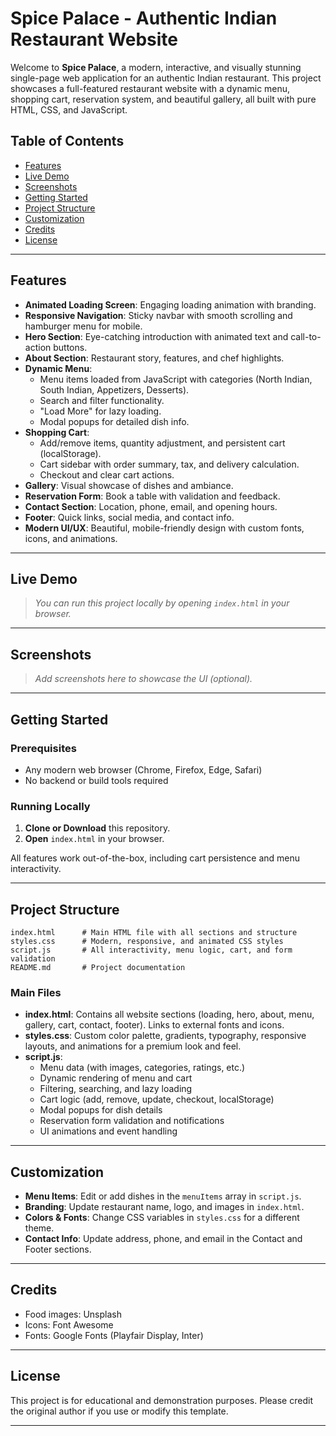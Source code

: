 # Spice Palace - Authentic Indian Restaurant Website

Welcome to **Spice Palace**, a modern, interactive, and visually stunning single-page web application for an authentic Indian restaurant. This project showcases a full-featured restaurant website with a dynamic menu, shopping cart, reservation system, and beautiful gallery, all built with pure HTML, CSS, and JavaScript.

## Table of Contents

- [Features](#features)
- [Live Demo](#live-demo)
- [Screenshots](#screenshots)
- [Getting Started](#getting-started)
- [Project Structure](#project-structure)
- [Customization](#customization)
- [Credits](#credits)
- [License](#license)

---

## Features

- **Animated Loading Screen**: Engaging loading animation with branding.
- **Responsive Navigation**: Sticky navbar with smooth scrolling and hamburger menu for mobile.
- **Hero Section**: Eye-catching introduction with animated text and call-to-action buttons.
- **About Section**: Restaurant story, features, and chef highlights.
- **Dynamic Menu**: 
  - Menu items loaded from JavaScript with categories (North Indian, South Indian, Appetizers, Desserts).
  - Search and filter functionality.
  - "Load More" for lazy loading.
  - Modal popups for detailed dish info.
- **Shopping Cart**:
  - Add/remove items, quantity adjustment, and persistent cart (localStorage).
  - Cart sidebar with order summary, tax, and delivery calculation.
  - Checkout and clear cart actions.
- **Gallery**: Visual showcase of dishes and ambiance.
- **Reservation Form**: Book a table with validation and feedback.
- **Contact Section**: Location, phone, email, and opening hours.
- **Footer**: Quick links, social media, and contact info.
- **Modern UI/UX**: Beautiful, mobile-friendly design with custom fonts, icons, and animations.

---

## Live Demo

> _You can run this project locally by opening `index.html` in your browser._

---

## Screenshots

> _Add screenshots here to showcase the UI (optional)._

---

## Getting Started

### Prerequisites

- Any modern web browser (Chrome, Firefox, Edge, Safari)
- No backend or build tools required

### Running Locally

1. **Clone or Download** this repository.
2. **Open** `index.html` in your browser.

All features work out-of-the-box, including cart persistence and menu interactivity.

---

## Project Structure

```
index.html      # Main HTML file with all sections and structure
styles.css      # Modern, responsive, and animated CSS styles
script.js       # All interactivity, menu logic, cart, and form validation
README.md       # Project documentation
```

### Main Files

- **index.html**: Contains all website sections (loading, hero, about, menu, gallery, cart, contact, footer). Links to external fonts and icons.
- **styles.css**: Custom color palette, gradients, typography, responsive layouts, and animations for a premium look and feel.
- **script.js**: 
  - Menu data (with images, categories, ratings, etc.)
  - Dynamic rendering of menu and cart
  - Filtering, searching, and lazy loading
  - Cart logic (add, remove, update, checkout, localStorage)
  - Modal popups for dish details
  - Reservation form validation and notifications
  - UI animations and event handling

---

## Customization

- **Menu Items**: Edit or add dishes in the `menuItems` array in `script.js`.
- **Branding**: Update restaurant name, logo, and images in `index.html`.
- **Colors & Fonts**: Change CSS variables in `styles.css` for a different theme.
- **Contact Info**: Update address, phone, and email in the Contact and Footer sections.

---

## Credits

- Food images: Unsplash
- Icons: Font Awesome
- Fonts: Google Fonts (Playfair Display, Inter)

---

## License

This project is for educational and demonstration purposes. Please credit the original author if you use or modify this template.

---

